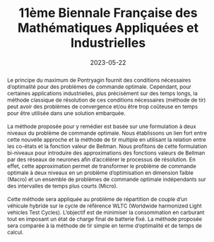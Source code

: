 ---
title: 11ème Biennale Française des Mathématiques Appliquées et Industrielles

event: 11ème Biennale Française des Mathématiques Appliquées et Industrielles
event_url: https://smai2023.math.cnrs.fr/fr/

location: Le Gosier, Guadeloupe 

summary: Méthode de contrôle optimal à deux niveaux et son application à la répartition du couple dans un véhicule hybride
abstract: 'Le principe du maximum de Pontryagin fournit des conditions nécessaires d’optimalité pour des problèmes de commande optimale. Cependant, pour certaines applications industrielles, plus précisément sur des temps longs, la méthode classique de résolution de ces conditions nécessaires (méthode de tir) peut avoir des problèmes de convergence et/ou être trop coûteuse en temps pour être utilisée dans une solution embarquée. \

\

La méthode proposée pour y remédier est basée sur une formulation à deux niveaux du problème de commande optimale. Nous établissons un lien fort entre cette nouvelle approche et la méthode de tir multiple en utilisant la relation entre les co-états et la fonction valeur de Bellman. Nous profitons de cette formulation bi-niveaux pour introduire des approximations des fonctions valeurs de Bellman par des réseaux de neurones afin d’accélérer le processus de résolution. En effet, cette approximation permet de transformer le problème de commande optimale à deux niveaux en un problème d’optimisation en dimension faible (Macro) et un ensemble de problèmes de commande optimale indépendants
sur des intervalles de temps plus courts (Micro). \

\

Cette méthode sera appliquée au problème de répartition de couple d’un véhicule hybride sur le cycle de référence WLTC (Worldwide harmonized Light vehicles Test Cycles). L’objectif est de minimiser la consommation en carburant tout en imposant un état de charge final de batterie fixé. La méthode proposée sera comparée à la méthode de tir simple en terme d’optimalité et de temps de calcul.'

# Talk start and end times.
#   End time can optionally be hidden by prefixing the line with `#`.
date: '2023-05-22'
date_end: '2023-05-26'
all_day: true

# Schedule page publish date (NOT talk date).
publishDate: '2024-04-08'

authors: 
- Olivier Cots
- Rémy Dutto
- Olivier Flebus
- Sophie Jan
- Serge Laporte
- Mariano Sans

tags:
- Bilevel optimal control
- Neural network
- Pontryagin maximum principle

# Is this a featured talk? (true/false)
featured: false
url_code: ''
url_pdf: uploads/2023_SMAI.pdf
url_slides: ''
url_video: ''
---